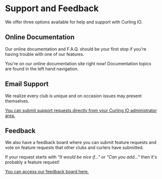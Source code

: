 # Support and Feedback

We offer three options available for help and support with Curling IO.

## Online Documentation[​](#online-documentation "Direct link to Online Documentation")

Our online documentation and F.A.Q. should be your first stop if you're having trouble with one of our features.

You're on our online documentation site right now! Documentation topics are found in the left hand navigation.

## Email Support[​](#email-support "Direct link to Email Support")

We realize every club is unique and on occasion issues may present themselves.

[You can submit support requests directly from your Curling IO administrator area.](/docs/club-management/support.md)

## Feedback[​](#feedback "Direct link to Feedback")

We also have a feedback board where you can submit feature requests and vote on feature requests that other clubs and curlers have submitted.

If your request starts with *"It would be nice if..."* or *"Can you add..."* then it's probably a feature request!

[You can access our feedback board here.](https://curling.canny.io/)
